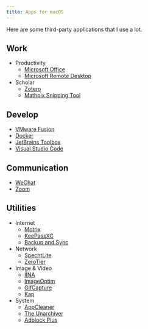 ```yaml
---
title: Apps for macOS
---
```


Here are some third-party applications that I use a lot.

## Work

- Productivity
    - [‎Microsoft Office](https://apps.apple.com/cn/app-bundle/microsoft-office-365/id1450038993?l=en&mt=12)
    - [Microsoft Remote Desktop](https://apps.apple.com/us/app/microsoft-remote-desktop-10/id1295203466?mt=12)
- Scholar
    - [Zotero](https://www.zotero.org/download/)
    - [‎Mathpix Snipping Tool](https://apps.apple.com/cn/app/mathpix-snipping-tool/id1349670778?l=en&mt=12)

## Develop

- [VMware Fusion](https://www.vmware.com/products/fusion/fusion-evaluation.html)
- [Docker](https://hub.docker.com/editions/community/docker-ce-desktop-mac)
- [JetBrains Toolbox](https://www.jetbrains.com/toolbox/app/)
- [Visual Studio Code](https://code.visualstudio.com/Download)

## Communication

- [‎WeChat](https://apps.apple.com/cn/app/wechat/id836500024?l=en&mt=12)
- [Zoom](https://zoom.us/download)

## Utilities

- Internet
    - [Motrix](https://motrix.app)
    - [KeePassXC](https://keepassxc.org/download/)
    - [Backup and Sync](https://www.google.com/drive/download/)
- Network
    - [SpechtLite](https://github.com/zhuhaow/SpechtLite/releases)
    - [ZeroTier](https://www.zerotier.com/download/)
- Image & Video
    - [IINA](https://iina.io)
    - [ImageOptim](https://imageoptim.com/mac)
    - [GifCapture](https://github.com/onmyway133/GifCapture/releases)
    - [Kap](https://github.com/wulkano/kap/releases)
- System
    - [AppCleaner](https://freemacsoft.net/appcleaner/)
    - [‎The Unarchiver](https://apps.apple.com/cn/app/the-unarchiver/id425424353?l=en&mt=12)
    - [‎Adblock Plus](https://apps.apple.com/cn/app/adblock-plus-for-safari/id1432731683?l=en&mt=12)
